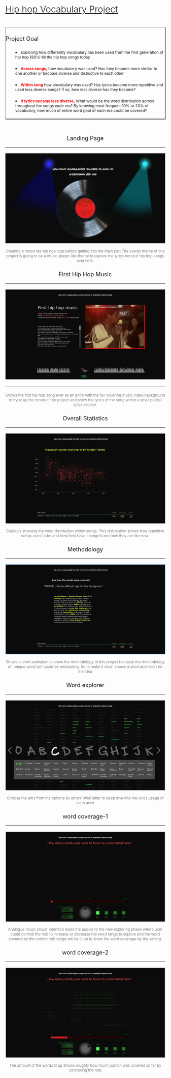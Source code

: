 


<h1 style='text-decoration:underline;font-weight:300'>Hip hop Vocabulary Project<h1>

<div style='border:solid 1px grey;
    box-shadow:1px 1px 1px;
    padding:20'>
<p  style='margin-top:25px;
    font-size:18px;
    font-weight:400;'>
Project Goal
</p>
<ul style='margin-top:25px;
    font-size:18px;
    font-weight:400;
    list-style: square inside '>

<li style='font-size:12px'>
Exploring how differently vocabulary has been used from the first generation of hip hop (80's) till the hip hop songs today
</li>

<br>

<li style='font-size:12px'>
<strong style='color:red'>Across songs,</strong> how vocabulary was used? Has they become more similar to one another or become diverse and distinctive to each other
</li>
<br>

<li style='font-size:12px'>
<strong style='color:red'>Within song</strong> how vocabulary was used? Has lyrics become more repetitive and used less diverse songs? If so, how less diverse has they become?
</li>
<br>

<li style='font-size:12px'>
<strong style='color:red'>If lyrics became less diverse,</strong>
What would be the word distribution across throughout the songs each era? By knowing most frequent 10% or 20% of vocabulary, how much of entire word pool of each era could be covered? 
</li>
</ul>
</div>

<div style='position:relative;
    margin:auto;
    margin-top:50px;
    text-align:center'>


<div class='section'    style='margin-top:25px;
    font-size:18px;
    font-weight:400;'>
Landing Page
<hr>
<img src='1.png'>
<p     style='font-size:12px;
    font-weight:200'>
Creating a mood like hip hop club before getting into the main part.The overall theme of this project is going to be a music-player-like theme to explore the lyrics trend of hip hop songs over time.
</p>
</div>

<div class='section'    style='margin-top:25px;
    font-size:18px;
    font-weight:400;'>
First Hip Hop Music
<hr>
<img src='2.png'>
<br>
<hr>
<p     style='font-size:12px;
    font-weight:200'>
Shows the first hip hop song ever as an entry with the full covering music video background to hype up the mood of the project and show the lyrics of the song within a small partiall lyrics section.
</p>
</div>

<div class='section'    style='margin-top:25px;
    font-size:18px;
    font-weight:400;'>
Overall Statistics
<hr>
<img src='3.png'>

<p     style='font-size:12px;
    font-weight:200'>
Statistics showing the word distribution within songs.
This distribution shows how repetitive songs used to be and how they have changed and how they are like now.
</p>
</div>

<div class='section'    style='margin-top:25px;
    font-size:18px;
    font-weight:400;'>
Methodology
<hr>
<img src='5.png'>

<p     style='font-size:12px;
    font-weight:200'>
Shows a short animation to show the methodology of this project because the methodology of 'unique word set' could be misleading. So to make it clear, shows a short animation for the idea
</p>
</div>

<div class='section'    style='margin-top:25px;
    font-size:18px;
    font-weight:400;'>
Word explorer
<hr>
<img src='9.png'>

<p     style='font-size:12px;
    font-weight:200'>
Choose the artis from the options by artists' intial letter to deep dive into the 
lyrics usage of each artist
</p>
</div>

<div class='section'    style='margin-top:25px;
    font-size:18px;
    font-weight:400;'>
word coverage-1
<hr>
<img src='10.png'>

<p     style='font-size:12px;
    font-weight:200'>
Analogue music player interface leads the audice to the new exploring phase where user could controll the nob to increase or decrease the word range to explore and the word covered by the control nob range will be lit up to show the word coverage by the setting.
</p>
</div>

<div class='section'    style='margin-top:25px;
    font-size:18px;
    font-weight:400;'>
word coverage-2
<hr>
<img src='11.png'>

<p     style='font-size:12px;
    font-weight:200'>
The amount of the words lit up shows roughly how much portion was covered so far by controlling the nob
</p>
</div>
